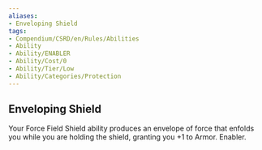```yaml
---
aliases:
- Enveloping Shield
tags:
- Compendium/CSRD/en/Rules/Abilities
- Ability
- Ability/ENABLER
- Ability/Cost/0
- Ability/Tier/Low
- Ability/Categories/Protection
---
```


  
## Enveloping Shield  
Your Force Field Shield ability produces an envelope of force that enfolds you while you are holding the shield, granting you +1 to Armor. Enabler.